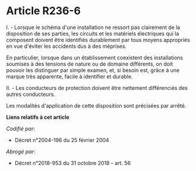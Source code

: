 # Article R236-6

I. - Lorsque le schéma d'une installation ne ressort pas clairement de la disposition de ses parties, les circuits et les
matériels électriques qui la composent doivent être identifiés durablement par tous moyens appropriés en vue d'éviter les
accidents dus à des méprises.

En particulier, lorsque dans un établissement coexistent des installations soumises à des tensions de nature ou de domaine
différents, on doit pouvoir les distinguer par simple examen, et, si besoin est, grâce à une marque très apparente, facile à
identifier et durable.

II. - Les conducteurs de protection doivent être nettement différenciés des autres conducteurs.

Les modalités d'application de cette disposition sont précisées par arrêté.

**Liens relatifs à cet article**

_Codifié par_:

  - Décret n°2004-196 du 25 février 2004

_Abrogé par_:

  - Décret n°2018-953 du 31 octobre 2018 - art. 56
